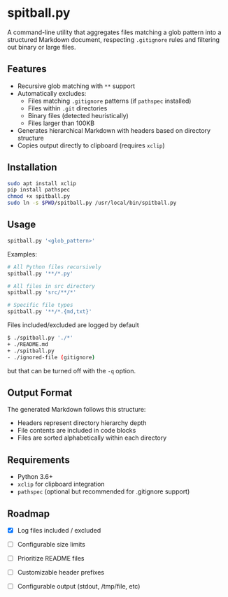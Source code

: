 # spitball.py

A command-line utility that aggregates files matching a glob pattern into a
structured Markdown document, respecting `.gitignore` rules and filtering out
binary or large files.

## Features

- Recursive glob matching with `**` support
- Automatically excludes:
  - Files matching `.gitignore` patterns (if `pathspec` installed)
  - Files within `.git` directories
  - Binary files (detected heuristically)
  - Files larger than 100KB
- Generates hierarchical Markdown with headers based on directory structure
- Copies output directly to clipboard (requires `xclip`)

## Installation

```bash
sudo apt install xclip
pip install pathspec
chmod +x spitball.py
sudo ln -s $PWD/spitball.py /usr/local/bin/spitball.py
```

## Usage

```bash
spitball.py '<glob_pattern>'
```

Examples:
```bash
# All Python files recursively
spitball.py '**/*.py'

# All files in src directory
spitball.py 'src/**/*'

# Specific file types
spitball.py '**/*.{md,txt}'
```

Files included/excluded are logged by default
```bash
$ ./spitball.py './*'
+ ./README.md
+ ./spitball.py
- ./ignored-file (gitignore)
```
but that can be turned off with the `-q` option. 

## Output Format

The generated Markdown follows this structure:
- Headers represent directory hierarchy depth
- File contents are included in code blocks
- Files are sorted alphabetically within each directory

## Requirements

- Python 3.6+
- `xclip` for clipboard integration
- `pathspec` (optional but recommended for .gitignore support)

## Roadmap

- [x] Log files included / excluded
- [ ] Configurable size limits
- [ ] Prioritize README files
- [ ] Customizable header prefixes
- [ ] Configurable output (stdout, /tmp/file, etc)

